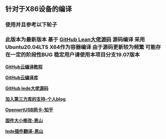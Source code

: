 ## 针对于X86设备的编译
### 使用并且参考以下轮子
### 此版本为最新版本 基于 [GitHub Lean大佬源码](https://github.com/coolsnowwolf/lede) 源码编译 采用Ubuntu20.04LTS X64作为容器编译 由于源码更新较为频繁 可能存在一定的阶段性BUG 稳定用户请使用本项目分支19.07版本
**[GitHub云编译教程](https://p3terx.com/archives/build-openwrt-with-github-actions.html)**  

**[GitHub云编译库](https://github.com/P3TERX/Actions-OpenWrt)**  

**[GitHub lede大佬源码](https://github.com/coolsnowwolf/lede)**  

**[加入第三方库的支持-个人blog](https://mianao.info/2020/05/05/%E7%BC%96%E8%AF%91%E6%9B%B4%E6%96%B0OpenWrt-PassWall%E5%92%8CSSR-plus%E6%8F%92%E4%BB%B6)**  

**[OpenwrtUSB网卡-知乎](https://zhuanlan.zhihu.com/p/345407608)**  

**[固件大小修改-恩山](https://www.right.com.cn/FORUM/thread-3695541-1-1.html)**  

**[lede插件翻译-恩山](https://www.right.com.cn/forum/thread-344825-1-1.html)**


